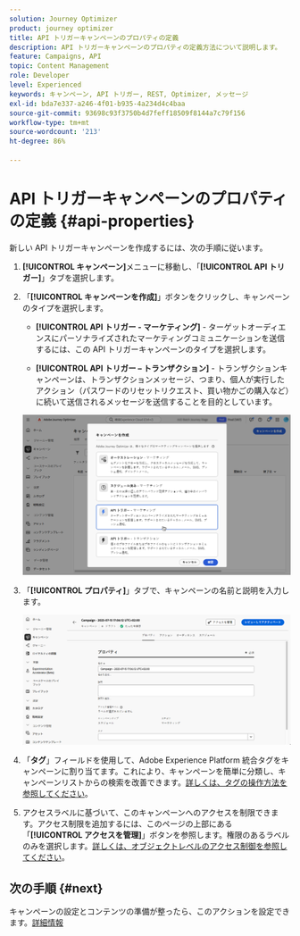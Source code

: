 ```yaml
---
solution: Journey Optimizer
product: journey optimizer
title: API トリガーキャンペーンのプロパティの定義
description: API トリガーキャンペーンのプロパティの定義方法について説明します。
feature: Campaigns, API
topic: Content Management
role: Developer
level: Experienced
keywords: キャンペーン, API トリガー, REST, Optimizer, メッセージ
exl-id: bda7e337-a246-4f01-b935-4a234d4c4baa
source-git-commit: 93698c93f3750b4d7feff18509f8144a7c79f156
workflow-type: tm+mt
source-wordcount: '213'
ht-degree: 86%

---
```


# API トリガーキャンペーンのプロパティの定義 {#api-properties}

新しい API トリガーキャンペーンを作成するには、次の手順に従います。

1. **[!UICONTROL キャンペーン]**&#x200B;メニューに移動し、「**[!UICONTROL API トリガー]**」タブを選択します。

1. 「**[!UICONTROL キャンペーンを作成]**」ボタンをクリックし、キャンペーンのタイプを選択します。

   * **[!UICONTROL API トリガー - マーケティング]** - ターゲットオーディエンスにパーソナライズされたマーケティングコミュニケーションを送信するには、この API トリガーキャンペーンのタイプを選択します。

   * **[!UICONTROL API トリガー – トランザクション]** - トランザクションキャンペーンは、トランザクションメッセージ、つまり、個人が実行したアクション（パスワードのリセットリクエスト、買い物かごの購入など）に続いて送信されるメッセージを送信することを目的としています。

   ![](assets/api-triggered-modal.png)

1. 「**[!UICONTROL プロパティ]**」タブで、キャンペーンの名前と説明を入力します。

   ![](assets/create-campaign-properties.png)

1. 「**タグ**」フィールドを使用して、Adobe Experience Platform 統合タグをキャンペーンに割り当てます。これにより、キャンペーンを簡単に分類し、キャンペーンリストからの検索を改善できます。[詳しくは、タグの操作方法を参照してください](../start/search-filter-categorize.md#tags)。

1. アクセスラベルに基づいて、このキャンペーンへのアクセスを制限できます。アクセス制限を追加するには、このページの上部にある「**[!UICONTROL アクセスを管理]**」ボタンを参照します。権限のあるラベルのみを選択します。[詳しくは、オブジェクトレベルのアクセス制御を参照してください](../administration/object-based-access.md)。

## 次の手順 {#next}

キャンペーンの設定とコンテンツの準備が整ったら、このアクションを設定できます。[詳細情報](api-triggered-campaign-action.md)
